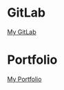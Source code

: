 # GitLab

[My GitLab](https://gitlab.com/modle13)

# Portfolio

[My Portfolio](https://matthewodle.com)
